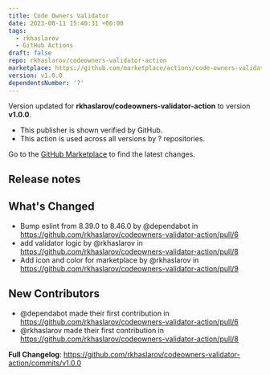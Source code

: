 ```yaml
---
title: Code Owners Validator
date: 2023-08-11 15:40:31 +00:00
tags:
  - rkhaslarov
  - GitHub Actions
draft: false
repo: rkhaslarov/codeowners-validator-action
marketplace: https://github.com/marketplace/actions/code-owners-validator
version: v1.0.0
dependentsNumber: '?'
---
```



Version updated for **rkhaslarov/codeowners-validator-action** to version **v1.0.0**.
- This publisher is shown verified by GitHub.
- This action is used across all versions by ? repositories.

Go to the [GitHub Marketplace](https://github.com/marketplace/actions/code-owners-validator) to find the latest changes.

## Release notes

## What's Changed
* Bump eslint from 8.39.0 to 8.46.0 by @dependabot in https://github.com/rkhaslarov/codeowners-validator-action/pull/6
* add validator logic by @rkhaslarov in https://github.com/rkhaslarov/codeowners-validator-action/pull/8
* Add icon and color for marketplace by @rkhaslarov in https://github.com/rkhaslarov/codeowners-validator-action/pull/9

## New Contributors
* @dependabot made their first contribution in https://github.com/rkhaslarov/codeowners-validator-action/pull/6
* @rkhaslarov made their first contribution in https://github.com/rkhaslarov/codeowners-validator-action/pull/8

**Full Changelog**: https://github.com/rkhaslarov/codeowners-validator-action/commits/v1.0.0

